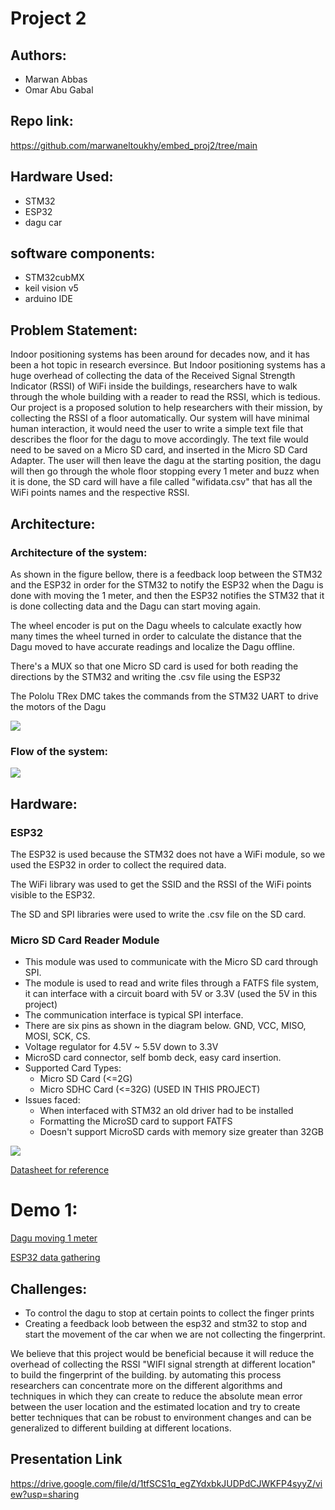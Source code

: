 # Project 2

## Authors: 
- Marwan Abbas
- Omar Abu Gabal

## Repo link:
https://github.com/marwaneltoukhy/embed_proj2/tree/main

## Hardware Used:
- STM32
- ESP32
- dagu car

## software components:
- STM32cubMX
- keil vision v5
- arduino IDE 

## Problem Statement: 

Indoor positioning systems has been around for decades now, and it has been a hot topic in research eversince. But Indoor positioning systems has a huge overhead of collecting the data of the Received Signal Strength Indicator (RSSI) of WiFi inside the buildings, researchers have to walk through the whole building with a reader to read the RSSI, which is tedious. Our project is a proposed solution to help researchers with their mission, by collecting the RSSI of a floor automatically. Our system will have minimal human interaction, it would need the user to write a simple text file that describes the floor for the dagu to move accordingly. The text file would need to be saved on a Micro SD card, and inserted in the Micro SD Card Adapter. The user will then leave the dagu at the starting position, the dagu will then go through the whole floor stopping every 1 meter and buzz when it is done, the SD card will have a file called "wifidata.csv" that has all the WiFi points names and the respective RSSI.

## Architecture:

### Architecture of the system:

As shown in the figure bellow, there is a feedback loop between the STM32 and the ESP32 in order for the STM32 to notify the ESP32 when the Dagu is done with moving the 1 meter, and then the ESP32 notifies the STM32 that it is done collecting data and the Dagu can start moving again.

The wheel encoder is put on the Dagu wheels to calculate exactly how many times the wheel turned in order to calculate the distance that the Dagu moved to have accurate readings and localize the Dagu offline.

There's a MUX so that one Micro SD card is used for both reading the directions by the STM32 and writing the .csv file using the ESP32

The Pololu TRex DMC takes the commands from the STM32 UART to drive the motors of the Dagu

![](https://github.com/marwaneltoukhy/embed_proj2/blob/main/media/architecture.png)

### Flow of the system:
![](https://github.com/marwaneltoukhy/embed_proj2/blob/main/archi_des.png)

<!-- ### Black box architecture:
![](https://github.com/marwaneltoukhy/embed_proj2/blob/main/black_box.png)

### Architecture of STM32 with dagu:
![](https://github.com/marwaneltoukhy/embed_proj2/blob/main/proto_desing_1.PNG) -->

## Hardware:

### ESP32

The ESP32 is used because the STM32 does not have a WiFi module, so we used the ESP32 in order to collect the required data. 

The WiFi library was used to get the SSID and the RSSI of the WiFi points visible to the ESP32.

The SD and SPI libraries were used to write the .csv file on the SD card.

### Micro SD Card Reader Module

- This module was used to communicate with the Micro SD card through SPI.
- The module is used to read and write files through a FATFS file system, it can interface with a circuit board with 5V or 3.3V (used the 5V in this project)
- The communication interface is typical SPI interface.
- There are six pins as shown in the diagram below. GND, VCC, MISO, MOSI, SCK, CS.
- Voltage regulator for 4.5V ~ 5.5V down to 3.3V
- MicroSD card connector, self bomb deck, easy card insertion.
- Supported Card Types:
  - Micro SD Card (<=2G)
  - Micro SDHC Card (<=32G) (USED IN THIS PROJECT)
- Issues faced:
  - When interfaced with STM32 an old driver had to be installed
  - Formatting the MicroSD card to support FATFS
  - Doesn't support MicroSD cards with memory size greater than 32GB

![](https://github.com/marwaneltoukhy/embed_proj2/blob/main/media/sd.png)

[Datasheet for reference](http://datalogger.pbworks.com/w/file/fetch/89507207/Datalogger%20-%20SD%20Memory%20Reader%20Datasheet.pdf)



# Demo 1:

[Dagu moving 1 meter](https://drive.google.com/file/d/1-ZOl79PqEXByu9dAtm5cUPRgDmWicd5Q/view?usp=sharing)

[ESP32 data gathering](https://drive.google.com/file/d/1Y1yaBVXY792gIeG7-uqBGNeryCGUzogs/view?usp=sharing)

## Challenges:

- To control the dagu to stop at certain points to collect the finger prints
- Creating a feedback loob between the esp32 and stm32 to stop and start the movement of the car when we are not collecting the fingerprint.

We believe that this project would be beneficial because it will reduce the overhead of collecting the RSSI "WIFI signal strength at different location" to build the fingerprint of the building. by automating this process researchers can concentrate more on the different algorithms and techniques in which they can create to reduce the absolute mean error between the user location and the estimated location and try to create better techniques that can be robust to environment changes and can be generalized to different building at different locations. 


## Presentation Link
https://drive.google.com/file/d/1tfSCS1q_egZYdxbkJUDPdCJWKFP4syyZ/view?usp=sharing
